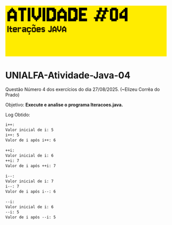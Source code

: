 ![banner](./Img/ATIVIDADE4.png)

# UNIALFA-Atividade-Java-04
Questão Número 4 dos exercícios do dia 27/08/2025. (~Elizeu Corrêa do Prado)

Objetivo: **Execute e analise o programa Iteracoes.java.**

Log Obtido: 
```
i++:
Valor inicial de i: 5
i++: 5
Valor de i após i++: 6

++i:
Valor inicial de i: 6
++i: 7
Valor de i após ++i: 7

i--:
Valor inicial de i: 7
i--: 7
Valor de i após i--: 6

--i:
Valor inicial de i: 6
--i: 5
Valor de i após --i: 5
